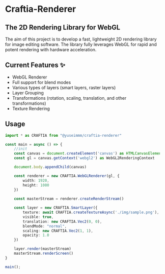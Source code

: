 # Craftia-Renderer
## The 2D Rendering Library for WebGL
The aim of this project is to develop a fast, lightweight 2D rendering library for image editing software. The library fully leverages WebGL for rapid and potent rendering with hardware acceleration.

## Current Features ✨
- WebGL Renderer
- Full support for blend modes
- Various types of layers (smart layers, raster layers)
- Layer Grouping
- Transformations (rotation, scaling, translation, and other transformations)
- Texture Rendering

## Usage
```typescript
import * as CRAFTIA from "@yuseimmm/craftia-renderer"

const main = async () => {
    //init
    const canvas = document.createElement('canvas') as HTMLCanvasElement
    const gl = canvas.getContext('webgl2') as WebGL2RenderingContext

    document.body.appendChild(canvas)

    const renderer = new CRAFTIA.WebGLRenderer(gl, {
        width: 1920,
        height: 1080
    })
    
    const masterStream = renderer.createRenderStream()

    const layer = new CRAFTIA.SmartLayer({
        texture: await CRAFTIA.createTextureAsync('./img/sample.png'),
        visible: true,
        translation: new CRAFTIA.Vec2(0, 0),
        blendMode: "normal",
        scaling: new CRAFTIA.Vec2(1, 1),
        opacity: 1.0
    })

    layer.render(masterStream)
    masterStream.renderScreen()
}

main();
```